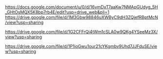 https://docs.google.com/document/u/0/d/16vmDxT7aaKw7NMApGUdyg_5H_GHtOsMQX5K8bp7rb4E/edit?usp=drive_web&pli=1
https://drive.google.com/file/d/1M3Gbw98846uXWByC9dH3ZQjefRBptMcN/view?usp=sharing


https://drive.google.com/file/d/1G2CFFrQi4tWm1cSLA0w9QKg4YSeeMz3X/view?usp=sharing

https://drive.google.com/file/d/1P1ioGwu1our21cYKgmbv9Uhd7JJFduSE/view?usp=sharing
